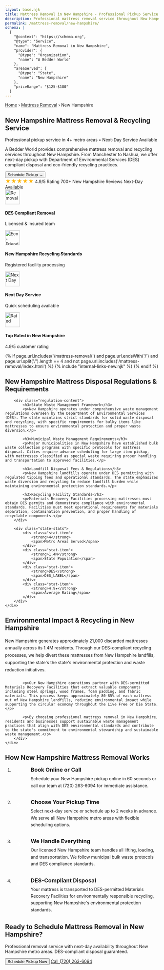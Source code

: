 ```yaml
---
layout: base.njk
title: Mattress Removal in New Hampshire - Professional Pickup Service
description: Professional mattress removal service throughout New Hampshire. Next-day pickup available in Manchester, Nashua, Concord & Dover.  with eco-friendly disposal.
permalink: /mattress-removal/new-hampshire/
schema: |
  {
    "@context": "https://schema.org",
    "@type": "Service",
    "name": "Mattress Removal in New Hampshire",
    "provider": {
      "@type": "Organization", 
      "name": "A Bedder World"
    },
    "areaServed": {
      "@type": "State",
      "name": "New Hampshire"
    },
    "priceRange": "$125-$180"
  }
---
```


<!-- Breadcrumbs -->
<div class="breadcrumbs">
    <div class="container">
        <a href="/">Home</a>
        <span>›</span>
        <a href="/mattress-removal/">Mattress Removal</a>
        <span>›</span>
        <span>New Hampshire</span>
    </div>
</div>

<!-- Hero Section -->
<section class="hero hero-with-image" style="background-image: url('/images/lifestyle/mattress-removal-3.png')">
    <div class="container">
        <div class="hero-content">
            <h1 class="hero-title">New Hampshire Mattress Removal & Recycling Service</h1>
            <p class="hero-subtitle">Professional pickup service in 4+ metro areas • Next-Day Service Available</p>
            <p class="hero-description">
                A Bedder World provides comprehensive mattress removal and recycling services throughout New Hampshire. 
                From Manchester to Nashua, we offer next-day pickup with Department of Environmental Services 
                (DES) compliant disposal and eco-friendly recycling practices.
            </p>
            <div class="hero-actions">
                <button type="button" class="btn btn-primary btn-xl zenbooker-inline-button" onclick="Zenbooker.showPopupWidget('https://widget.zenbooker.com/book/1607719749466x229623059118359230?embed=true');return false;">
                    Schedule Pickup →
                </button>
            </div>
            <div class="hero-trust">
                <span class="trust-item">
                    <span style="color: #ffb400; font-size: 18px;">★★★★★</span> 4.9/5 Rating
                </span>
                <span class="trust-item">
                    700+ New Hampshire Reviews
                </span>
                <span class="trust-item">
                    Next-Day Available
                </span>
            </div>
        </div>
    </div>
</section>

<!-- Service Icons Bar -->
<section class="service-icons-bar">
    <div class="container">
        <div class="service-icons-grid">
            <div class="service-icon-item">
                <img src="/images/icons/removal-icon.png" alt="Removal" width="48" height="48" loading="lazy">
                <h4>DES Compliant Removal</h4>
                <p>Licensed & insured team</p>
            </div>
            <div class="service-icon-item">
                <img src="/images/icons/recycle-mattress-icon-2.png" alt="Eco-Friendly" width="48" height="48" loading="lazy">
                <h4>New Hampshire Recycling Standards</h4>
                <p>Registered facility processing</p>
            </div>
            <div class="service-icon-item">
                <img src="/images/icons/trusted-service-icon.png" alt="Next Day" width="48" height="48" loading="lazy">
                <h4>Next Day Service</h4>
                <p>Quick scheduling available</p>
            </div>
            <div class="service-icon-item">
                <img src="/images/icons/5-star-rating-icon.png" alt="Rated" width="48" height="48" loading="lazy">
                <h4>Top Rated in New Hampshire</h4>
                <p>4.9/5 customer rating</p>
            </div>
        </div>
    </div>
</section>

{% if page.url.includes('/mattress-removal/') and page.url.endsWith('/') and page.url.split('/').length == 4 and not page.url.includes('/mattress-removal/index.html') %}
{% include "internal-links-new.njk" %}
{% endif %}

<!-- New Hampshire Regulations -->
<section class="section" style="background-color: var(--gray-50);">
    <div class="container">
        <h2>New Hampshire Mattress Disposal Regulations & Requirements</h2>
        
        <div class="regulation-content">
            <h3>State Waste Management Framework</h3>
            <p>New Hampshire operates under comprehensive waste management regulations overseen by the Department of Environmental Services (DES). The state maintains strict standards for solid waste disposal and recycling, with specific requirements for bulky items like mattresses to ensure environmental protection and proper waste diversion.</p>
            
            <h3>Municipal Waste Management Requirements</h3>
            <p>Major municipalities in New Hampshire have established bulk waste collection programs with specific protocols for mattress disposal. Cities require advance scheduling for large item pickup, with mattresses classified as special waste requiring proper handling and transportation to approved facilities.</p>
            
            <h3>Landfill Disposal Fees & Regulations</h3>
            <p>New Hampshire landfills operate under DES permitting with regulated tipping fees and operational standards. The state emphasizes waste diversion and recycling to reduce landfill burden while maintaining environmental protection standards.</p>
            
            <h3>Recycling Facility Standards</h3>
            <p>Materials Recovery Facilities processing mattresses must obtain DES permits and demonstrate compliance with environmental standards. Facilities must meet operational requirements for materials separation, contamination prevention, and proper handling of recyclable components.</p>
        </div>
        
        <div class="state-stats">
            <div class="stat-item">
                <strong>4</strong>
                <span>Metro Areas Served</span>
            </div>
            <div class="stat-item">
                <strong>1.4M</strong>
                <span>State Population</span>
            </div>
            <div class="stat-item">
                <strong>DES</strong>
                <span>DES_LABEL</span>
            </div>
            <div class="stat-item">
                <strong>4.9★</strong>
                <span>Average Rating</span>
            </div>
        </div>
    </div>
</section>

<!-- Environmental Impact -->
<section class="section">
    <div class="container">
        <h2>Environmental Impact & Recycling in New Hampshire</h2>
        <div class="environmental-content">
            <p>New Hampshire generates approximately 21,000 discarded mattresses annually across its 1.4M residents. Through our DES-compliant recycling processes, we help divert these mattresses from New Hampshire landfills, supporting the state's the state's environmental protection and waste reduction initiatives.</p>
            
            <p>Our New Hampshire operations partner with DES-permitted Materials Recovery Facilities that extract valuable components including steel springs, wood frames, foam padding, and fabric materials. This process keeps approximately 80-85% of each mattress out of New Hampshire landfills, reducing environmental impact while supporting the circular economy throughout the Live Free or Die State.</p>
            
            <p>By choosing professional mattress removal in New Hampshire, residents and businesses support sustainable waste management practices that align with DES environmental standards and contribute to the state's commitment to environmental stewardship and sustainable waste management.</p>
        </div>
    </div>
</section>

<!-- PRICING SECTION REMOVED
<section class="section" style="background-color: var(--gray-50);">
    <div class="container">
        <h2>Transparent Pricing Throughout New Hampshire</h2>
        <p class="pricing-subtitle">No hidden fees. No surprises. 100% upfront pricing across all New Hampshire metro areas.</p>
        
        <div class="transparent-pricing-grid">
            <div class="transparent-pricing-card">
                <h3 class="pricing-card-title">1st Piece</h3>
                <div class="pricing-card-price">$125</div>
                <div class="pricing-card-subtitle">Single mattress (any size)</div>
                <ul class="pricing-card-features">
                    <li>✓ Twin to California King</li>
                    <li>✓ Memory foam or spring</li>
                    <li>✓ Curbside or in-home pickup</li>
                    <li>✓ DES-compliant disposal</li>
                    <li>✓ Next-day service available</li>
                </ul>
            </div>
            
            <div class="transparent-pricing-card pricing-featured">
                <div class="popular-badge">MOST POPULAR</div>
                <h3 class="pricing-card-title">2 Pieces</h3>
                <div class="pricing-card-price">$155</div>
                <div class="pricing-card-subtitle">Mattress + Box Spring</div>
                <ul class="pricing-card-features">
                    <li>✓ Complete bed set removal</li>
                    <li>✓ Any mattress size</li>
                    <li>✓ Box spring or foundation</li>
                    <li>✓ New Hampshire compliant preparation</li>
                    <li>✓ Next-day service available</li>
                </ul>
            </div>
            
            <div class="transparent-pricing-card">
                <h3 class="pricing-card-title">3 Pieces</h3>
                <div class="pricing-card-price">$180</div>
                <div class="pricing-card-subtitle">Mattress + Box Spring + Frame</div>
                <ul class="pricing-card-features">
                    <li>✓ Full bedroom set</li>
                    <li>✓ Includes bed frame</li>
                    <li>✓ Metal or wood frames</li>
                    <li>✓ Complete disassembly</li>
                    <li>✓ Next-day service available</li>
                </ul>
            </div>
        </div>
        
        <div class="pricing-cta">
            <button class="btn btn-primary btn-lg zenbooker-inline-button" onclick="Zenbooker.showPopupWidget('https://widget.zenbooker.com/book/1607719749466x229623059118359230?embed=true');return false;">
                Book Online Now →
            </button>
        </div>
        
        <p class="pricing-bottom-note">
            All prices include pickup, transportation, and eco-friendly disposal with DES regulation compliance. Additional charges may apply for stairs ($10/flight) or long carry distances over 75 feet.
        </p>
    </div>
</section>
END PRICING SECTION REMOVED -->

<!-- How It Works -->
<section class="section">
    <div class="container">
        <h2>How New Hampshire Mattress Removal Works</h2>
        <ol class="how-it-works-list">
            <li>
                <strong>Book Online or Call</strong>
                <p>Schedule your New Hampshire pickup online in 60 seconds or call our team at (720) 263-6094 for immediate assistance.</p>
            </li>
            <li>
                <strong>Choose Your Pickup Time</strong>
                <p>Select next-day service or schedule up to 2 weeks in advance. We serve all New Hampshire metro areas with flexible scheduling options.</p>
            </li>
            <li>
                <strong>We Handle Everything</strong>
                <p>Our licensed New Hampshire team handles all lifting, loading, and transportation. We follow municipal bulk waste protocols and DES compliance standards.</p>
            </li>
            <li>
                <strong>DES-Compliant Disposal</strong>
                <p>Your mattress is transported to DES-permitted Materials Recovery Facilities for environmentally responsible recycling, supporting New Hampshire's environmental protection standards.</p>
            </li>
        </ol>
    </div>
</section>

<!-- Final CTA -->
<section class="final-cta">
    <div class="container">
        <div class="cta-content">
            <h2>Ready to Schedule Mattress Removal in New Hampshire?</h2>
            <p>Professional removal service with next-day availability throughout New Hampshire metro areas. DES-compliant disposal guaranteed.</p>
            <div class="cta-actions">
                <button class="btn btn-primary btn-lg zenbooker-inline-button" onclick="Zenbooker.showPopupWidget('https://widget.zenbooker.com/book/1607719749466x229623059118359230?embed=true');return false;">
                    Schedule Pickup Now
                </button>
                <a href="tel:7202636094" class="btn btn-secondary btn-lg">
                    Call (720) 263-6094
                </a>
            </div>
        </div>
    </div>
</section>

<style>
.state-stats {
    display: flex;
    justify-content: center;
    gap: 48px;
    margin-top: 48px;
    flex-wrap: wrap;
}

.stat-item {
    text-align: center;
    display: flex;
    flex-direction: column;
}

.stat-item strong {
    font-size: 2.25rem;
    color: var(--primary-green);
    font-weight: 800;
    line-height: 1;
}

.stat-item span {
    color: var(--gray-600);
    font-size: 0.875rem;
    text-transform: uppercase;
    letter-spacing: 0.05em;
    margin-top: 8px;
}

.regulation-content {
    max-width: 800px;
    margin: 0 auto 48px;
}

.regulation-content h3 {
    color: var(--gray-900);
    margin-top: 32px;
    margin-bottom: 16px;
    font-size: 1.25rem;
}

.regulation-content h3:first-child {
    margin-top: 0;
}

.environmental-content {
    max-width: 800px;
    margin: 0 auto;
}

.environmental-content p {
    margin-bottom: 24px;
    line-height: 1.7;
}

/* PRICING CSS REMOVED - classes: transparent-pricing-grid, transparent-pricing-card, pricing-featured, popular-badge, pricing-card-title, pricing-card-price, pricing-card-subtitle, pricing-card-features, pricing-cta, pricing-bottom-note */

.how-it-works-list {
    max-width: 700px;
    margin: 0 auto;
    counter-reset: step-counter;
}

.how-it-works-list li {
    margin-bottom: 32px;
    position: relative;
    padding-left: 60px;
    counter-increment: step-counter;
}

.how-it-works-list li:before {
    content: counter(step-counter);
    position: absolute;
    left: 0;
    top: 0;
    width: 40px;
    height: 40px;
    background: var(--primary-green);
    color: white;
    border-radius: 50%;
    display: flex;
    align-items: center;
    justify-content: center;
    font-weight: 700;
    font-size: 1.125rem;
}

.how-it-works-list strong {
    display: block;
    color: var(--gray-900);
    font-size: 1.125rem;
    margin-bottom: 8px;
}

.how-it-works-list p {
    color: var(--gray-700);
    line-height: 1.6;
    margin: 0;
}
</style>